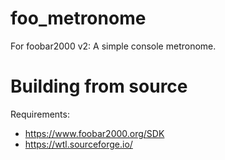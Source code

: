 # foo_metronome
For foobar2000 v2: A simple console metronome.

# Building from source
Requirements:
* https://www.foobar2000.org/SDK
* https://wtl.sourceforge.io/
